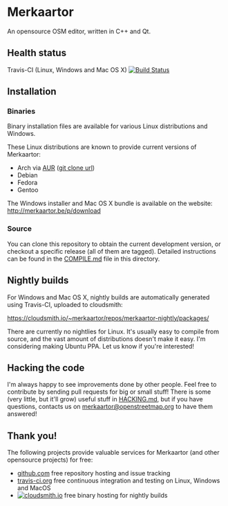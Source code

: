 # Merkaartor

An opensource OSM editor, written in C++ and Qt.

## Health status

Travis-CI (Linux, Windows and Mac OS X) [![Build Status](https://travis-ci.org/openstreetmap/merkaartor.svg?branch=master)](https://travis-ci.org/openstreetmap/merkaartor)

## Installation

### Binaries

Binary installation files are available for various Linux distributions and Windows. 

These Linux distributions are known to provide current versions of Merkaartor:
 - Arch via [AUR](https://aur.archlinux.org/packages/merkaartor-git/) ([git clone url](https://aur.archlinux.org/merkaartor-git.git))
 - Debian
 - Fedora
 - Gentoo

The Windows installer and Mac OS X bundle is available on the website: http://merkaartor.be/p/download

### Source

You can clone this repository to obtain the current development version, or checkout a specific release (all of them are tagged). Detailed instructions can be found in the [COMPILE.md](COMPILE.md) file in this directory.

## Nightly builds

For Windows and Mac OS X, nightly builds are automatically generated using Travis-CI, uploaded to cloudsmith:

https://cloudsmith.io/~merkaartor/repos/merkaartor-nightly/packages/

There are currently no nightlies for Linux. It's usually easy to compile from
source, and the vast amount of distributions doesn't make it easy. I'm
considering making Ubuntu PPA. Let us know if you're interested!

## Hacking the code

I'm always happy to see improvements done by other people. Feel free to
contribute by sending pull requests for big or small stuff! There is some (very
little, but it'll grow) useful stuff in [HACKING.md](HACKING.md), but if you
have questions, contacts us on merkaartor@openstreetmap.org to have them
answered!

## Thank you!

The following projects provide valuable services for Merkaartor (and other opensource projects) for free:

 - [github.com](https://github.com) free repository hosting and issue tracking
 - [travis-ci.org](https://travis-ci.org) free continuous integration and testing on Linux, Windows and MacOS
 - [![cloudsmith.io](https://img.shields.io/badge/OSS%20hosting%20by-cloudsmith-blue?logo=cloudsmith&style=flat)](https://cloudsmith.com) free binary hosting for nightly builds
